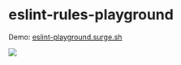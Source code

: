 # eslint-rules-playground

Demo: [eslint-playground.surge.sh](http://eslint-playground.surge.sh)

![](http://i.imgur.com/ajJ8osj.png)
